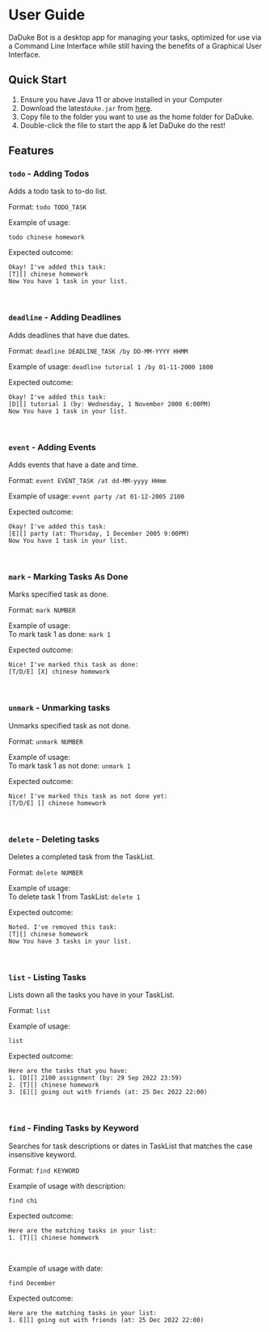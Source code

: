# User Guide
DaDuke Bot is a desktop app for managing your tasks, optimized for use via a
Command Line Interface while still having the benefits of a Graphical User
Interface.


## Quick Start
1. Ensure you have Java 11 or above installed in your Computer
2. Download the latest`duke.jar` from [here](https://github.com/Jnwkm/ip/releases/tag/v2.0).
3. Copy file to the folder you want to use as the home folder for DaDuke.
4. Double-click the file to start the app & let DaDuke do the rest!

## Features

### `todo` - Adding Todos

Adds a todo task to to-do list.

Format: `todo TODO_TASK`

Example of usage:

`todo chinese homework`

Expected outcome:
```
Okay! I've added this task: 
[T][] chinese homework
Now You have 1 task in your list.
```
<br>

### `deadline` - Adding Deadlines

Adds deadlines that have due dates.

Format: `deadline DEADLINE_TASK /by DD-MM-YYYY HHMM`

Example of usage:
`deadline tutorial 1 /by 01-11-2000 1800`

Expected outcome:
```
Okay! I've added this task: 
[D][] tutorial 1 (by: Wednesday, 1 November 2000 6:00PM)
Now You have 1 task in your list.
```
<br>

### `event` - Adding Events

Adds events that have a date and time.

Format: `event EVENT_TASK /at dd-MM-yyyy HHmm`

Example of usage:
`event party /at 01-12-2005 2100`

Expected outcome:
```
Okay! I've added this task: 
[E][] party (at: Thursday, 1 December 2005 9:00PM)
Now You have 1 task in your list.
```
<br>

### `mark` - Marking Tasks As Done

Marks specified task as done.

Format: `mark NUMBER`

Example of usage: \
To mark task 1 as done:
`mark 1`

Expected outcome:
```
Nice! I've marked this task as done:
[T/D/E] [X] chinese homework
```
<br>

### `unmark` - Unmarking tasks

Unmarks specified task as not done.

Format: `unmark NUMBER`

Example of usage: \
To mark task 1 as not done:
`unmark 1`

Expected outcome:
```
Nice! I've marked this task as not done yet:
[T/D/E] [] chinese homework
```
<br>

### `delete` - Deleting tasks

Deletes a completed task from the TaskList.

Format: `delete NUMBER`

Example of usage: \
To delete task 1 from TaskList:
`delete 1`

Expected outcome:
```
Noted. I've removed this task: 
[T][] chinese homework
Now You have 3 tasks in your list.
```
<br>

### `list` - Listing Tasks

Lists down all the tasks you have in your TaskList.

Format: `list`

Example of usage:

`list`

Expected outcome:
```
Here are the tasks that you have:
1. [D][] 2100 assignment (by: 29 Sep 2022 23:59)
2. [T][] chinese homework 
3. [E][] going out with friends (at: 25 Dec 2022 22:00)
```
<br>

### `find` - Finding Tasks by Keyword

Searches for task descriptions or dates in TaskList that matches the case insensitive keyword.

Format: `find KEYWORD`

Example of usage with description:

`find chi`

Expected outcome:
```
Here are the matching tasks in your list:
1. [T][] chinese homework
```
<br> 

Example of usage with date:

`find December`

Expected outcome:
```
Here are the matching tasks in your list:
1. E][] going out with friends (at: 25 Dec 2022 22:00)
```
<br>

